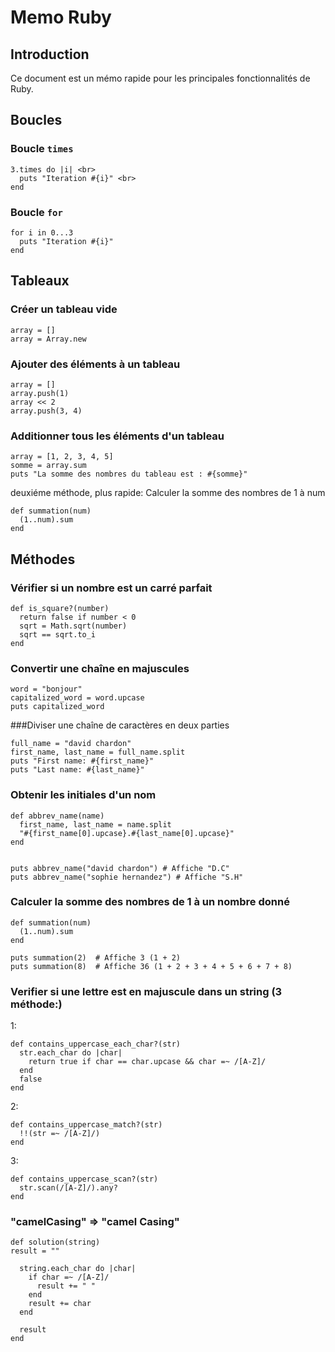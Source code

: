 # Memo Ruby

## Introduction
Ce document est un mémo rapide pour les principales fonctionnalités de Ruby.

## Boucles

### Boucle `times`

```
3.times do |i| <br>
  puts "Iteration #{i}" <br>
end
```

### Boucle `for`

```
for i in 0...3
  puts "Iteration #{i}"
end
```

## Tableaux

### Créer un tableau vide

```
array = []
array = Array.new
```

### Ajouter des éléments à un tableau

```
array = []
array.push(1)
array << 2
array.push(3, 4)
```


### Additionner tous les éléments d'un tableau

```
array = [1, 2, 3, 4, 5]
somme = array.sum
puts "La somme des nombres du tableau est : #{somme}"
```

deuxiéme méthode, plus rapide: Calculer la somme des nombres de 1 à num

```
def summation(num)
  (1..num).sum
end
```

## Méthodes

### Vérifier si un nombre est un carré parfait

```
def is_square?(number)
  return false if number < 0
  sqrt = Math.sqrt(number)
  sqrt == sqrt.to_i
end
```

### Convertir une chaîne en majuscules

```
word = "bonjour"
capitalized_word = word.upcase
puts capitalized_word
```

###Diviser une chaîne de caractères en deux parties

```
full_name = "david chardon"
first_name, last_name = full_name.split
puts "First name: #{first_name}"
puts "Last name: #{last_name}"
```

### Obtenir les initiales d'un nom

```
def abbrev_name(name)
  first_name, last_name = name.split
  "#{first_name[0].upcase}.#{last_name[0].upcase}"
end


puts abbrev_name("david chardon") # Affiche "D.C"
puts abbrev_name("sophie hernandez") # Affiche "S.H"
```

### Calculer la somme des nombres de 1 à un nombre donné

```
def summation(num)
  (1..num).sum
end

puts summation(2)  # Affiche 3 (1 + 2)
puts summation(8)  # Affiche 36 (1 + 2 + 3 + 4 + 5 + 6 + 7 + 8)
```

### Verifier si une lettre est en majuscule dans un string (3 méthode:)

1:
```
def contains_uppercase_each_char?(str)
  str.each_char do |char|
    return true if char == char.upcase && char =~ /[A-Z]/
  end
  false
end
```

2:
```
def contains_uppercase_match?(str)
  !!(str =~ /[A-Z]/)
end
```

3:
```
def contains_uppercase_scan?(str)
  str.scan(/[A-Z]/).any?
end
```

### "camelCasing"  =>  "camel Casing"

```
def solution(string)
result = ""

  string.each_char do |char|
    if char =~ /[A-Z]/
      result += " "
    end
    result += char
  end

  result
end
```
